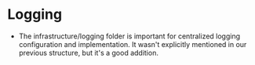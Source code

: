 # Logging

* The infrastructure/logging folder is important for centralized logging configuration and implementation. It wasn't explicitly mentioned in our previous structure, but it's a good addition.
